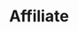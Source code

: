---
name: Rachel
lastname: Kalmar
layout: project
title: Affiliate
row: 2.5
quote:
website:
tools-materials:
email:
twitter:
instagram:
---